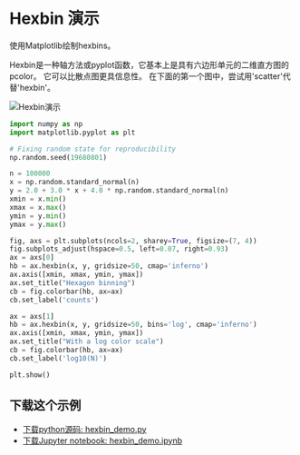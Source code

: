 # Hexbin 演示

使用Matplotlib绘制hexbins。

Hexbin是一种轴方法或pyplot函数，它基本上是具有六边形单元的二维直方图的pcolor。 它可以比散点图更具信息性。 在下面的第一个图中，尝试用'scatter'代替'hexbin'。

![Hexbin演示](https://matplotlib.org/_images/sphx_glr_hexbin_demo_001.png)

```python
import numpy as np
import matplotlib.pyplot as plt

# Fixing random state for reproducibility
np.random.seed(19680801)

n = 100000
x = np.random.standard_normal(n)
y = 2.0 + 3.0 * x + 4.0 * np.random.standard_normal(n)
xmin = x.min()
xmax = x.max()
ymin = y.min()
ymax = y.max()

fig, axs = plt.subplots(ncols=2, sharey=True, figsize=(7, 4))
fig.subplots_adjust(hspace=0.5, left=0.07, right=0.93)
ax = axs[0]
hb = ax.hexbin(x, y, gridsize=50, cmap='inferno')
ax.axis([xmin, xmax, ymin, ymax])
ax.set_title("Hexagon binning")
cb = fig.colorbar(hb, ax=ax)
cb.set_label('counts')

ax = axs[1]
hb = ax.hexbin(x, y, gridsize=50, bins='log', cmap='inferno')
ax.axis([xmin, xmax, ymin, ymax])
ax.set_title("With a log color scale")
cb = fig.colorbar(hb, ax=ax)
cb.set_label('log10(N)')

plt.show()
```

## 下载这个示例
            
- [下载python源码: hexbin_demo.py](https://matplotlib.org/_downloads/hexbin_demo.py)
- [下载Jupyter notebook: hexbin_demo.ipynb](https://matplotlib.org/_downloads/hexbin_demo.ipynb)